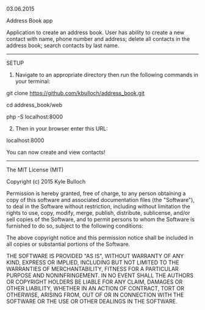 03.06.2015

Address Book app

Application to create an address book.  User has ability to create a new
contact with name, phone number and address; delete all contacts in the address
book; search contacts by last name.

---------

SETUP

1) Navigate to an appropriate directory then run the following commands in
your terminal:

git clone https://github.com/kbulloch/address_book.git

cd address_book/web

php -S localhost:8000

2) Then in your browser enter this URL:

localhost:8000

You can now create and view contacts!

---------

The MIT License (MIT)

Copyright (c) 2015 Kyle Bulloch

Permission is hereby granted, free of charge, to any person obtaining a copy
of this software and associated documentation files (the "Software"), to deal
in the Software without restriction, including without limitation the rights
to use, copy, modify, merge, publish, distribute, sublicense, and/or sell
copies of the Software, and to permit persons to whom the Software is
furnished to do so, subject to the following conditions:

The above copyright notice and this permission notice shall be included in all
copies or substantial portions of the Software.

THE SOFTWARE IS PROVIDED "AS IS", WITHOUT WARRANTY OF ANY KIND, EXPRESS OR
IMPLIED, INCLUDING BUT NOT LIMITED TO THE WARRANTIES OF MERCHANTABILITY,
FITNESS FOR A PARTICULAR PURPOSE AND NONINFRINGEMENT. IN NO EVENT SHALL THE
AUTHORS OR COPYRIGHT HOLDERS BE LIABLE FOR ANY CLAIM, DAMAGES OR OTHER
LIABILITY, WHETHER IN AN ACTION OF CONTRACT, TORT OR OTHERWISE, ARISING FROM,
OUT OF OR IN CONNECTION WITH THE SOFTWARE OR THE USE OR OTHER DEALINGS IN THE
SOFTWARE.
